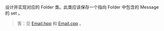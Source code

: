 设计并实现对应的 Folder 类。此类应该保存一个指向 Folder 中包含的 Message 的 set 。

> 答：见 [Email.hpp](../../lib/Email.hpp) 和 [Email.cpp](../../lib/Email.cpp) 。
